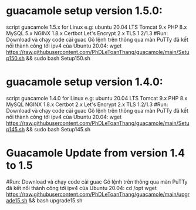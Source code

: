 # guacamole setup version 1.5.0:
script guacamole 1.5.x for Linux e.g: ubuntu 20.04 LTS Tomcat 9.x PHP 8.x MySQL 5.x NGINX 1.8.x Certbot Let's Encrypt 2.x TLS 1.2/1.3
#Run: Download và chạy code cài guac Gõ lệnh trên thông qua màn PuTTy đã kết nối thành công tới ipv4 của Ubuntu 20.04:
wget https://raw.githubusercontent.com/PhDLeToanThang/guacamole/main/Setup150.sh && sudo bash Setup150.sh

#
# guacamole setup version 1.4.0:
script guacamole 1.4.0  for Linux e.g: ubuntu 20.04 LTS Tomcat 9.x PHP 8.x MySQL NGINX 1.8.x Certbot 2.x Let's Encrypt 2.x TLS 1.2/1.3
#Run: Download và chạy code cài guac Gõ lệnh trên thông qua màn PuTTy đã kết nối thành công tới ipv4 của Ubuntu 20.04:
wget https://raw.githubusercontent.com/PhDLeToanThang/guacamole/main/Setup145.sh && sudo bash Setup145.sh

#
# Guacamole Update from version 1.4 to 1.5
#Run:
 Download và chạy code cài guac
Gõ lệnh trên thông qua màn PuTTy đã kết nối thành công tới ipv4 của Ubuntu 20.04:
cd /opt
wget https://raw.githubusercontent.com/PhDLeToanThang/guacamole/main/upgrade15.sh && bash upgrade15.sh

